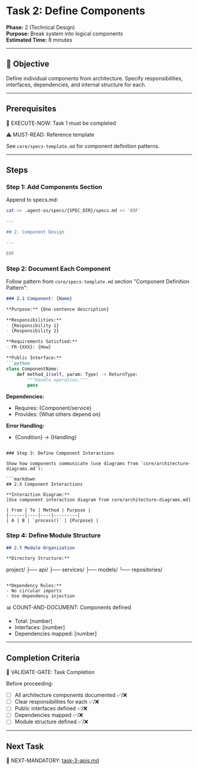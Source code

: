 # Task 2: Define Components

**Phase:** 2 (Technical Design)  
**Purpose:** Break system into logical components  
**Estimated Time:** 8 minutes

---

## 🎯 Objective

Define individual components from architecture. Specify responsibilities, interfaces, dependencies, and internal structure for each.

---

## Prerequisites

🛑 EXECUTE-NOW: Task 1 must be completed

⚠️ MUST-READ: Reference template

See `core/specs-template.md` for component definition patterns.

---

## Steps

### Step 1: Add Components Section

Append to specs.md:

```bash
cat >> .agent-os/specs/{SPEC_DIR}/specs.md << 'EOF'

---

## 2. Component Design

---

EOF
```

### Step 2: Document Each Component

Follow pattern from `core/specs-template.md` section "Component Definition Pattern":

```markdown
### 2.1 Component: {Name}

**Purpose:** {One-sentence description}

**Responsibilities:**
- {Responsibility 1}
- {Responsibility 2}

**Requirements Satisfied:**
- FR-{XXX}: {How}

**Public Interface:**
```python
class ComponentName:
    def method_1(self, param: Type) -> ReturnType:
        """Handle operation."""
        pass
```

**Dependencies:**
- Requires: {Component/service}
- Provides: {What others depend on}

**Error Handling:**
- {Condition} → {Handling}
```

### Step 3: Define Component Interactions

Show how components communicate (use diagrams from `core/architecture-diagrams.md`):

```markdown
## 2.X Component Interactions

**Interaction Diagram:**
[Use component interaction diagram from core/architecture-diagrams.md]

| From | To | Method | Purpose |
|------|----|----|---------|
| A | B | `process()` | {Purpose} |
```

### Step 4: Define Module Structure

```markdown
## 2.Y Module Organization

**Directory Structure:**
```
project/
├── api/
├── services/
├── models/
└── repositories/
```

**Dependency Rules:**
- No circular imports
- Use dependency injection
```

📊 COUNT-AND-DOCUMENT: Components defined
- Total: [number]
- Interfaces: [number]
- Dependencies mapped: [number]

---

## Completion Criteria

🛑 VALIDATE-GATE: Task Completion

Before proceeding:
- [ ] All architecture components documented ✅/❌
- [ ] Clear responsibilities for each ✅/❌
- [ ] Public interfaces defined ✅/❌
- [ ] Dependencies mapped ✅/❌
- [ ] Module structure defined ✅/❌

---

## Next Task

🎯 NEXT-MANDATORY: [task-3-apis.md](task-3-apis.md)
